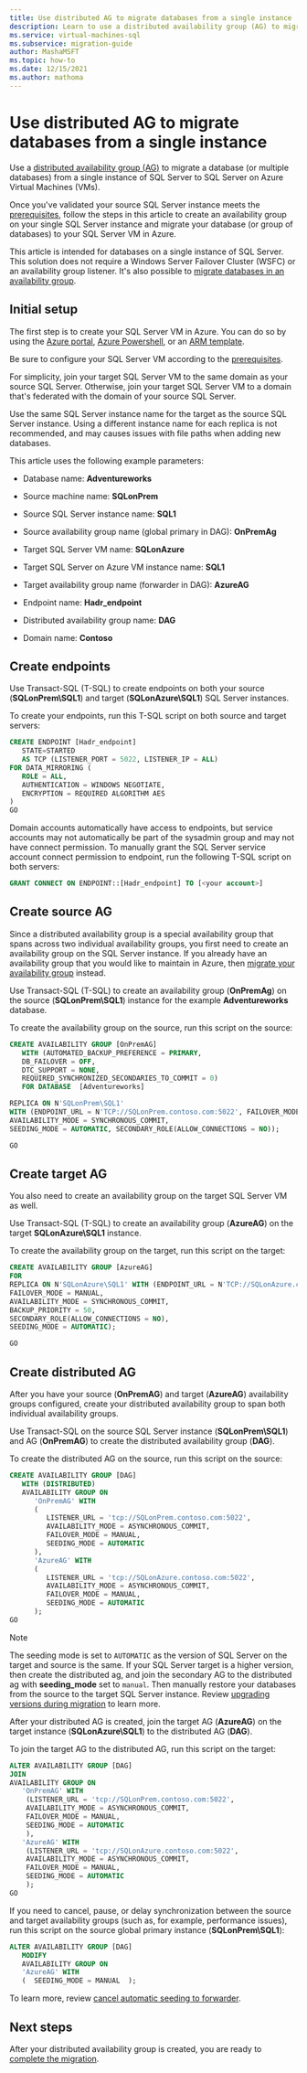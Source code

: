 ```yaml
---
title: Use distributed AG to migrate databases from a single instance 
description: Learn to use a distributed availability group (AG) to migrate a database (or multiple databases) from a single instance of SQL Server to a target SQL Server on Azure VM. 
ms.service: virtual-machines-sql
ms.subservice: migration-guide
author: MashaMSFT
ms.topic: how-to
ms.date: 12/15/2021
ms.author: mathoma
---
```

# Use distributed AG to migrate databases from a single instance 

Use a [distributed availability group (AG)](/sql/database-engine/availability-groups/windows/distributed-availability-groups) to migrate a database (or multiple databases) from a single instance of SQL Server to SQL Server on Azure Virtual Machines (VMs). 

Once you've validated your source SQL Server instance meets the [prerequisites](sql-server-distributed-availability-group-migrate-prerequisites.md), follow the steps in this article to create an availability group on your single SQL Server instance and migrate your database (or group of databases) to your SQL Server VM in Azure. 

This article is intended for databases on a single instance of SQL Server. This solution does not require a Windows Server Failover Cluster (WSFC) or an availability group listener. It's also possible to [migrate databases in an availability group](sql-server-distributed-availability-group-migrate-ag.md). 

## Initial setup

The first step is to create your SQL Server VM in Azure. You can do so by using the [Azure portal](../../virtual-machines/windows/sql-vm-create-portal-quickstart.md), [Azure Powershell](../../virtual-machines/windows/sql-vm-create-powershell-quickstart.md), or an [ARM template](../../virtual-machines/windows/create-sql-vm-resource-manager-template.md). 

Be sure to configure your SQL Server VM according to the [prerequisites](sql-server-distributed-availability-group-migrate-prerequisites.md). 

For simplicity, join your target SQL Server VM to the same domain as your source SQL Server. Otherwise, join your target SQL Server VM to a domain that's federated with the domain of your source SQL Server. 

Use the same SQL Server instance name for the target as the source SQL Server instance. Using a different instance name for each replica is not recommended, and may causes issues with file paths when adding new databases. 

This article uses the following example parameters:
- Database name: **Adventureworks**
- Source machine name: **SQLonPrem**
- Source SQL Server instance name: **SQL1**
- Source availability group name (global primary in DAG): **OnPremAg**

- Target SQL Server VM name: **SQLonAzure**
- Target SQL Server on Azure VM instance name: **SQL1**
- Target availability group name (forwarder in DAG): **AzureAG**

- Endpoint name: **Hadr_endpoint**
- Distributed availability group name: **DAG**
- Domain name: **Contoso** 

## Create endpoints

Use Transact-SQL (T-SQL) to create endpoints on both your source (**SQLonPrem\SQL1**) and target (**SQLonAzure\SQL1**) SQL Server instances. 

To create your endpoints, run this T-SQL script on both source and target servers: 

```sql
CREATE ENDPOINT [Hadr_endpoint]  
   STATE=STARTED 
   AS TCP (LISTENER_PORT = 5022, LISTENER_IP = ALL) 
FOR DATA_MIRRORING ( 
   ROLE = ALL,  
   AUTHENTICATION = WINDOWS NEGOTIATE, 
   ENCRYPTION = REQUIRED ALGORITHM AES 
) 
GO 
```

Domain accounts automatically have access to endpoints, but service accounts may not automatically be part of the sysadmin group and may not have connect permission. To manually grant the SQL Server service account connect permission to endpoint,  run the following T-SQL script on both servers: 

```sql
GRANT CONNECT ON ENDPOINT::[Hadr_endpoint] TO [<your account>] 
```

## Create source AG

Since a distributed availability group is a special availability group that spans across two individual availability groups, you first need to create an availability group on the SQL Server instance. If you already have an availability group that you would like to maintain in Azure, then [migrate your availability group](sql-server-distributed-availability-group-migrate-ag.md) instead. 

Use Transact-SQL (T-SQL) to create an availability group (**OnPremAg**) on the source (**SQLonPrem\SQL1**) instance for the example **Adventureworks** database. 

To create the availability group on the source, run this script on the source: 

```sql
CREATE AVAILABILITY GROUP [OnPremAG] 
   WITH (AUTOMATED_BACKUP_PREFERENCE = PRIMARY, 
   DB_FAILOVER = OFF, 
   DTC_SUPPORT = NONE, 
   REQUIRED_SYNCHRONIZED_SECONDARIES_TO_COMMIT = 0) 
   FOR DATABASE  [Adventureworks] 

REPLICA ON N'SQLonPrem\SQL1' 
WITH (ENDPOINT_URL = N'TCP://SQLonPrem.contoso.com:5022', FAILOVER_MODE = AUTOMATIC, 
AVAILABILITY_MODE = SYNCHRONOUS_COMMIT, 
SEEDING_MODE = AUTOMATIC, SECONDARY_ROLE(ALLOW_CONNECTIONS = NO)); 

GO 
```

## Create target AG

You also need to create an availability group on the target SQL Server VM as well. 

Use Transact-SQL (T-SQL) to create an availability group (**AzureAG**) on the target **SQLonAzure\SQL1** instance. 

To create the availability group on the target, run this script on the target: 

```sql
CREATE AVAILABILITY GROUP [AzureAG]
FOR
REPLICA ON N'SQLonAzure\SQL1' WITH (ENDPOINT_URL = N'TCP://SQLonAzure.contoso.com:5022',    
FAILOVER_MODE = MANUAL,    
AVAILABILITY_MODE = SYNCHRONOUS_COMMIT,    
BACKUP_PRIORITY = 50,    
SECONDARY_ROLE(ALLOW_CONNECTIONS = NO),    
SEEDING_MODE = AUTOMATIC);    

GO 
```

## Create distributed AG 

After you have your source (**OnPremAG**) and target (**AzureAG**) availability groups configured, create your distributed availability group to span both individual availability groups. 

Use Transact-SQL on the source SQL Server instance (**SQLonPrem\SQL1**) and AG (**OnPremAG**) to create the distributed availability group (**DAG**). 

To create the distributed AG on the source, run this script on the source: 

```sql
CREATE AVAILABILITY GROUP [DAG]   
   WITH (DISTRIBUTED)    
   AVAILABILITY GROUP ON 
      'OnPremAG' WITH    
      (		 
         LISTENER_URL = 'tcp://SQLonPrem.contoso.com:5022',   
         AVAILABILITY_MODE = ASYNCHRONOUS_COMMIT,   
         FAILOVER_MODE = MANUAL,    
         SEEDING_MODE = AUTOMATIC    
      ),    
      'AzureAG' WITH     
      (    
         LISTENER_URL = 'tcp://SQLonAzure.contoso.com:5022',  
         AVAILABILITY_MODE = ASYNCHRONOUS_COMMIT,    
         FAILOVER_MODE = MANUAL,    
         SEEDING_MODE = AUTOMATIC    
      );    
GO   

```

>[!NOTE]
> The seeding mode is set to `AUTOMATIC` as the version of SQL Server on the target and source is the same. If your SQL Server target is a higher version, then create the distributed ag, and join the secondary AG to the distributed ag with **seeding_mode** set to `manual`. Then manually restore your databases from the source to the target SQL Server instance. Review [upgrading versions during migration](/sql/database-engine/availability-groups/windows/distributed-availability-groups#migrate-to-higher-sql-server-versions) to learn more. 

After your distributed AG is created, join the target AG (**AzureAG**) on the target instance (**SQLonAzure\SQL1**) to the distributed AG (**DAG**). 

To join the target AG to the distributed AG, run this script on the target: 

```sql
ALTER AVAILABILITY GROUP [DAG]    
JOIN    
AVAILABILITY GROUP ON   
   'OnPremAG' WITH    
 	(LISTENER_URL = 'tcp://SQLonPrem.contoso.com:5022', 
    AVAILABILITY_MODE = ASYNCHRONOUS_COMMIT,  
    FAILOVER_MODE = MANUAL,  
    SEEDING_MODE = AUTOMATIC  
 	),   
   'AzureAG' WITH 
 	(LISTENER_URL = 'tcp://SQLonAzure.contoso.com:5022',    
    AVAILABILITY_MODE = ASYNCHRONOUS_COMMIT,   
    FAILOVER_MODE = MANUAL,    
    SEEDING_MODE = AUTOMATIC    
 	);     
GO  
```

If you need to cancel, pause, or delay synchronization between the source and target availability groups (such as, for example, performance issues), run this script on the source global primary instance (**SQLonPrem\SQL1**): 

```sql
ALTER AVAILABILITY GROUP [DAG] 
   MODIFY  
   AVAILABILITY GROUP ON   
   'AzureAG' WITH 
   (  SEEDING_MODE = MANUAL  );  
```

To learn more, review [cancel automatic seeding to forwarder](/sql/database-engine/availability-groups/windows/configure-distributed-availability-groups#cancel-automatic-seeding-to-forwarder). 

## Next steps

After your distributed availability group is created, you are ready to [complete the migration](sql-server-distributed-availability-group-complete-migration.md). 
